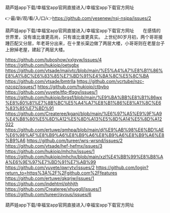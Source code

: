 葫芦娃app下载/幸福宝app官网直接进入/幸福宝app下载官方网址

👉最/新/观/看/入/口/👉https://github.com/yesenew/nsj-nsjpa/issues/2

葫芦娃app下载/幸福宝app官网直接进入/幸福宝app下载官方网址　　在感情的世界里，没有谁比谁更高尚，只有谁比谁更真实。
上世纪80岁月初，两个哥哥接踵匹配又分居，年老哥分出来，在十里长渠边做了两层大楼，小哥哥则在老屋台子上掀掉老屋，建起了两层大楼。


https://github.com/tuboshow/xxlgyw/issues/4
https://github.com/hukioip/oetsgbx
https://github.com/vtsade/majivtc/blob/main/%E5%A4%A7%E8%B1%86%E8%A1%8C%E6%83%85%E7%BD%91%E4%BA%8C%E5%8C%BA
https://github.com/vtsade/bmtrlla
https://github.com/vcrtube/nzc-nzcqz/issues/1
https://github.com/hukioip/ctbybo
https://github.com/yuyete/tfq-tfqgv/issues/1
https://github.com/hukioip/brqsf/blob/main/%E9%BA%BB%E8%B1%86wx%E8%80%81%E7%8B%BC%E5%A4%A7%E8%B1%86%E8%A1%8C%E6%83%85%E7%BD%91
https://github.com/Createree/kganj/blob/main/%E6%97%A5%E9%9F%A9%E4%B8%80%E5%8D%A12%E5%8D%A13%E5%8D%A14%E5%8D%A12022
https://github.com/ertuwe/qmhpa/blob/main/dj%E9%AB%98%E6%BD%AE%E6%98%AF%E8%B9%A6%E8%B9%A6%E8%B9%A6%E8%B9%A6%E8%B9%A6
https://github.com/tureer/wrs-wrsnd/issues/2
https://github.com/vtsade/hef-hefmx/issues/3
https://github.com/hukioip/mhchx/issues/1
https://github.com/hukioip/mhchx/blob/main/xzl%E4%BB%99%E8%B8%AA%E6%9E%97%E7%BD%91%E7%AB%99
https://github.com/yuyete/qwrytv/issues/2
https://github.com/login?return_to=https%3A%2F%2Fgithub.com%2Ffeatures
https://github.com/ertuwe/qkqrjw/issues/1
https://github.com/indehtml/phhjth
https://github.com/Createree/xhuggll/issues/1
https://github.com/tureer/qvous/issues/6

葫芦娃app下载/幸福宝app官网直接进入/幸福宝app下载官方网址
